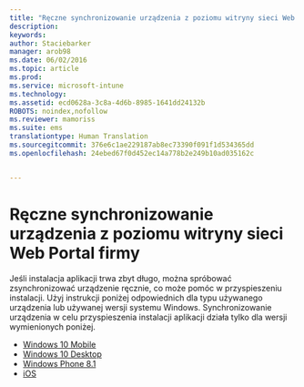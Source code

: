 ```yaml
---
title: "Ręczne synchronizowanie urządzenia z poziomu witryny sieci Web Portal firmy | Microsoft Intune"
description: 
keywords: 
author: Staciebarker
manager: arob98
ms.date: 06/02/2016
ms.topic: article
ms.prod: 
ms.service: microsoft-intune
ms.technology: 
ms.assetid: ecd0628a-3c8a-4d6b-8985-1641dd24132b
ROBOTS: noindex,nofollow
ms.reviewer: mamoriss
ms.suite: ems
translationtype: Human Translation
ms.sourcegitcommit: 376e6c1ae229187ab8ec73390f091f1d534365dd
ms.openlocfilehash: 24ebed67f0d452ec14a778b2e249b10ad035162c


---
```



# Ręczne synchronizowanie urządzenia z poziomu witryny sieci Web Portal firmy

Jeśli instalacja aplikacji trwa zbyt długo, można spróbować zsynchronizować urządzenie ręcznie, co może pomóc w przyspieszeniu instalacji. Użyj instrukcji poniżej odpowiednich dla typu używanego urządzenia lub używanej wersji systemu Windows. Synchronizowanie urządzenia w celu przyspieszenia instalacji aplikacji działa tylko dla wersji wymienionych poniżej.

* [Windows 10 Mobile](sync-your-device-manually-windows.md#windows-10-mobile)
* [Windows 10 Desktop](sync-your-device-manually-windows.md#windows-10-desktop)
* [Windows Phone 8.1](sync-your-device-manually-windows.md#windows-phone-8-1)
* [iOS](sync-your-device-manually-ios.md)





<!--HONumber=Jul16_HO3-->


